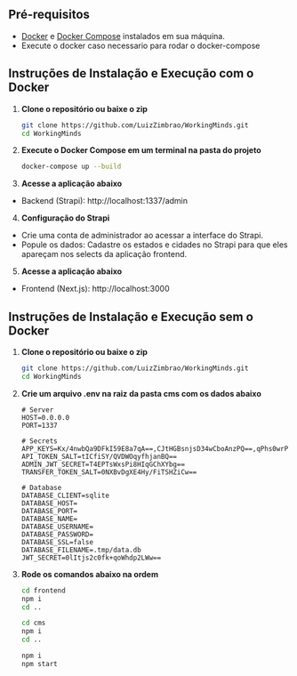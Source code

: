 ## Pré-requisitos

- [Docker](https://docs.docker.com/get-docker/) e [Docker Compose](https://docs.docker.com/compose/install/) instalados em sua máquina.
- Execute o docker caso necessario para rodar o docker-compose

## Instruções de Instalação e Execução com o Docker

1. **Clone o repositório ou baixe o zip**

   ```bash
   git clone https://github.com/LuizZimbrao/WorkingMinds.git
   cd WorkingMinds
   ```
2. **Execute o Docker Compose em um terminal na pasta do projeto**

   ```bash
   docker-compose up --build
   ```

3. **Acesse a aplicação abaixo**
- Backend (Strapi): http://localhost:1337/admin

4. **Configuração do Strapi**

- Crie uma conta de administrador ao acessar a interface do Strapi.
- Popule os dados: Cadastre os estados e cidades no Strapi para que eles apareçam nos selects da aplicação frontend.

5. **Acesse a aplicação abaixo**
- Frontend (Next.js): http://localhost:3000

## Instruções de Instalação e Execução sem o Docker

1. **Clone o repositório ou baixe o zip**

   ```bash
   git clone https://github.com/LuizZimbrao/WorkingMinds.git
   cd WorkingMinds
   ```

2. **Crie um arquivo .env na raiz da pasta cms com os dados abaixo**
   ```env
   # Server
   HOST=0.0.0.0
   PORT=1337
   
   # Secrets
   APP_KEYS=Kx/4nwbQa9DFkI59E8a7qA==,CJtHGBsnjsD34wCboAnzPQ==,qPhs0wrPccSB3wPNyhnIOQ==,FkdnDejMu338JGva637dYw==
   API_TOKEN_SALT=tICfiSY/QVDWOqyfhjanBQ==
   ADMIN_JWT_SECRET=T4EPTsWxsPi8HIqGChXYbg==
   TRANSFER_TOKEN_SALT=0NXBvDgXE4Hy/FiTSHZiCw==
   
   # Database
   DATABASE_CLIENT=sqlite
   DATABASE_HOST=
   DATABASE_PORT=
   DATABASE_NAME=
   DATABASE_USERNAME=
   DATABASE_PASSWORD=
   DATABASE_SSL=false
   DATABASE_FILENAME=.tmp/data.db
   JWT_SECRET=0lItjs2c0fk+qoWhdp2LWw==
   ```

4. **Rode os comandos abaixo na ordem**

   ```bash
   cd frontend
   npm i
   cd ..

   cd cms
   npm i
   cd ..

   npm i
   npm start
   ```

